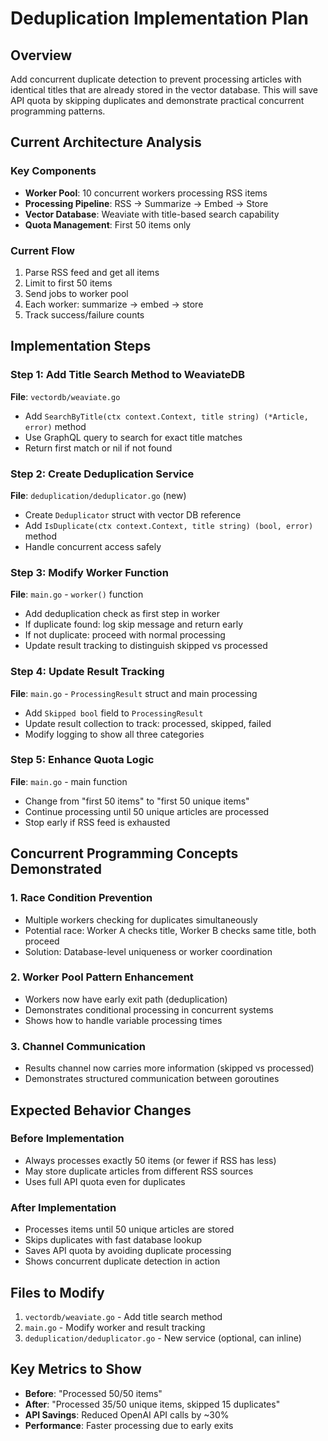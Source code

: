 # Deduplication Implementation Plan

## Overview
Add concurrent duplicate detection to prevent processing articles with identical titles that are already stored in the vector database. This will save API quota by skipping duplicates and demonstrate practical concurrent programming patterns.

## Current Architecture Analysis

### Key Components
- **Worker Pool**: 10 concurrent workers processing RSS items
- **Processing Pipeline**: RSS → Summarize → Embed → Store
- **Vector Database**: Weaviate with title-based search capability
- **Quota Management**: First 50 items only

### Current Flow
1. Parse RSS feed and get all items
2. Limit to first 50 items
3. Send jobs to worker pool
4. Each worker: summarize → embed → store
5. Track success/failure counts

## Implementation Steps

### Step 1: Add Title Search Method to WeaviateDB
**File**: `vectordb/weaviate.go`
- Add `SearchByTitle(ctx context.Context, title string) (*Article, error)` method
- Use GraphQL query to search for exact title matches
- Return first match or nil if not found

### Step 2: Create Deduplication Service
**File**: `deduplication/deduplicator.go` (new)
- Create `Deduplicator` struct with vector DB reference
- Add `IsDuplicate(ctx context.Context, title string) (bool, error)` method
- Handle concurrent access safely

### Step 3: Modify Worker Function
**File**: `main.go` - `worker()` function
- Add deduplication check as first step in worker
- If duplicate found: log skip message and return early
- If not duplicate: proceed with normal processing
- Update result tracking to distinguish skipped vs processed

### Step 4: Update Result Tracking
**File**: `main.go` - `ProcessingResult` struct and main processing
- Add `Skipped bool` field to `ProcessingResult`
- Update result collection to track: processed, skipped, failed
- Modify logging to show all three categories

### Step 5: Enhance Quota Logic
**File**: `main.go` - main function
- Change from "first 50 items" to "first 50 unique items"
- Continue processing until 50 unique articles are processed
- Stop early if RSS feed is exhausted

## Concurrent Programming Concepts Demonstrated

### 1. Race Condition Prevention
- Multiple workers checking for duplicates simultaneously
- Potential race: Worker A checks title, Worker B checks same title, both proceed
- Solution: Database-level uniqueness or worker coordination

### 2. Worker Pool Pattern Enhancement
- Workers now have early exit path (deduplication)
- Demonstrates conditional processing in concurrent systems
- Shows how to handle variable processing times

### 3. Channel Communication
- Results channel now carries more information (skipped vs processed)
- Demonstrates structured communication between goroutines

## Expected Behavior Changes

### Before Implementation
- Always processes exactly 50 items (or fewer if RSS has less)
- May store duplicate articles from different RSS sources
- Uses full API quota even for duplicates

### After Implementation
- Processes items until 50 unique articles are stored
- Skips duplicates with fast database lookup
- Saves API quota by avoiding duplicate processing
- Shows concurrent duplicate detection in action

## Files to Modify

1. `vectordb/weaviate.go` - Add title search method
2. `main.go` - Modify worker and result tracking
3. `deduplication/deduplicator.go` - New service (optional, can inline)

## Key Metrics to Show

- **Before**: "Processed 50/50 items"
- **After**: "Processed 35/50 unique items, skipped 15 duplicates"
- **API Savings**: Reduced OpenAI API calls by ~30%
- **Performance**: Faster processing due to early exits